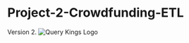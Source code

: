 # Project-2-Crowdfunding-ETL
Version 2.
![Query Kings Logo](https://user-images.githubusercontent.com/128439353/226776229-c9f787ba-35a4-4b6e-9ff8-c3ded49998ff.jpg)
